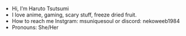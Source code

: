 - Hi, I’m Haruto Tsutsumi
- I love anime, gaming, scary stuff, freeze dried fruit.
- How to reach me Instgram: msuniquesoul or discord: nekoweeb1984
- Pronouns: She/Her

<!---
HarutoAsahi/HarutoAsahi is a ✨ special ✨ repository because its `README.md` (this file) appears on your GitHub profile.
You can click the Preview link to take a look at your changes.
--->
